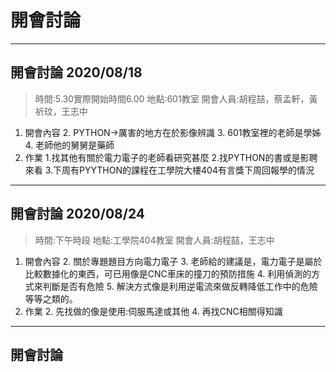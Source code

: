 # 開會討論

---
## 開會討論 2020/08/18 
> 時間:5.30實際開始時間6.00
地點:601教室
開會人員:胡程喆，蔡孟軒，黃祈玟，王志中
1. 開會內容
    2. PYTHON->厲害的地方在於影像辨識
    3. 601教室裡的老師是學姊
    4. 老師他的舅舅是藥師
2. 作業
    1.找其他有關於電力電子的老師看研究甚麼
    2.找PYTHON的書或是影聘來看
    3.下周有PYYTHON的課程在工學院大樓404有言獎下周回報學的情況

---
## 開會討論 2020/08/24
>時間:下午時段
地點:工學院404教室
開會人員:胡程喆，王志中
1. 開會內容
    2. 關於專題題目方向電力電子
    3. 老師給的建議是，電力電子是屬於比較數據化的東西，可已用像是CNC車床的撞刀的預防措施
    4. 利用偵測的方式來判斷是否有危險
    5. 解決方式像是利用逆電流來做反轉降低工作中的危險等等之類的。
2. 作業
    2. 先找做的像是使用:伺服馬達或其他
    4. 再找CNC相關得知識


---
## 開會討論